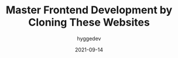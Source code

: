 ---
author: hyggedev
date: 2021-09-14
publisher: thepracticaldev
tags:
  - development
  - learning
target_url: https://dev.to/hyggedev/master-frontend-development-by-cloning-these-websites-1m08
title: Master Frontend Development by Cloning These Websites
---